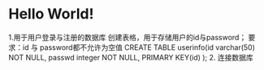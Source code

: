 # Hello World!


1.用于用户登录与注册的数据库
创建表格，用于存储用户的id与password；
要求：id 与 password都不允许为空值
CREATE TABLE userinfo(id varchar(50) NOT NULL,
                      passwd integer NOT NULL,
				      PRIMARY KEY(id)
				     );
2. 连接数据库
<?php
    $conn_string = "host=localhost port=5432 dbname=postgres user=postgres password=lw5271314";
	$db = pg_connect("$conn_string");
	if(!$db)
		echo "连接失败！！/r/n";
	else 
		echo "连接成功！！";
?>           

